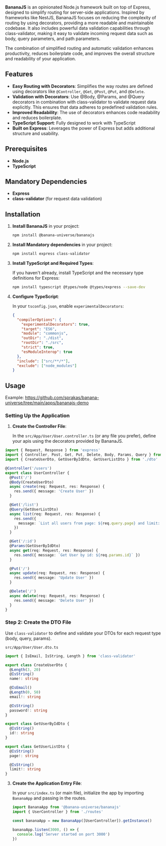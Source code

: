 **BananaJS** is an opinionated Node.js framework built on top of Express, designed to simplify routing for server-side applications. Inspired by frameworks like NestJS, BananaJS focuses on reducing the complexity of routing by using decorators, providing a more readable and maintainable codebase. It also includes powerful data validation capabilities through class-validator, making it easy to validate incoming request data such as body, query parameters, and path parameters.

The combination of simplified routing and automatic validation enhances productivity, reduces boilerplate code, and improves the overall structure and readability of your application.

## Features

- **Easy Routing with Decorators**: Simplifies the way routes are defined using decorators like `@Controller`, `@Get`, `@Post`, `@Put`, and `@Delete`.
- **Validation with Decorators**: Use @Body, @Params, and @Query decorators in combination with class-validator to validate request data explicitly. This ensures that data adheres to predefined validation rules.
- **Improved Readability**: The use of decorators enhances code readability and reduces boilerplate.
- **TypeScript Support**: Fully designed to work with TypeScript
- **Built on Express**: Leverages the power of Express but adds additional structure and usability.

## Prerequisites

- **Node.js**
- **TypeScript**

## Mandatory Dependencies

- **Express**
- **class-validator** (for request data validation)

## Installation

1. **Install BananaJS** in your project:

   ```bash
   npm install @banana-universe/bananajs

   ```

2. **Install Mandatory dependencies** in your project:

   ```bash
   npm install express class-validator

   ```

3. **Install TypeScript and Required Types**:

   If you haven't already, install TypeScript and the necessary type definitions for Express:

   ```bash
   npm install typescript @types/node @types/express --save-dev

   ```

4. **Configure TypeScript**:

   In your `tsconfig.json`, enable `experimentalDecorators`:

   ```json
   {
     "compilerOptions": {
       "experimentalDecorators": true,
       "target": "ES6",
       "module": "commonjs",
       "outDir": "./dist",
       "rootDir": "./src",
       "strict": true,
       "esModuleInterop": true
     },
     "include": ["src/**/*"],
     "exclude": ["node_modules"]
   }
   ```

## Usage

Example: https://github.com/sprakas/banana-universe/tree/main/apps/bananajs-demo

### Setting Up the Application

1. **Create the Controller File**:

   In the `src/App/User/User.controller.ts` (or any file you prefer), define your apis using the decorators provided by BananaJS.

```typescript
import { Request, Response } from 'express'
import { Controller, Post, Get, Put, Delete, Body, Params, Query } from '@banana-universe/bananajs'
import { CreateUserDto, GetUserByIdDto, GetUserListDto } from './dto'

@Controller('/users')
export class UserController {
  @Post('/')
  @Body(CreateUserDto)
  async create(req: Request, res: Response) {
    res.send({ message: 'Create User' })
  }

  @Get('/list')
  @Query(GetUserListDto)
  async list(req: Request, res: Response) {
    res.send({
      message: `List all users from page: ${req.query.page} and limit: ${req.query.limit}`,
    })
  }

  @Get('/:id')
  @Params(GetUserByIdDto)
  async get(req: Request, res: Response) {
    res.send({ message: `Get User by id: ${req.params.id}` })
  }

  @Put('/')
  async update(req: Request, res: Response) {
    res.send({ message: 'Update User' })
  }

  @Delete('/')
  async delete(req: Request, res: Response) {
    res.send({ message: 'Delete User' })
  }
}
```

### Step 2: Create the DTO File

Use `class-validator` to define and validate your DTOs for each request type (body, query, params).

`src/App/User/User.dto.ts`

```typescript
import { IsEmail, IsString, Length } from 'class-validator'

export class CreateUserDto {
  @Length(3, 20)
  @IsString()
  name!: string

  @IsEmail()
  @Length(0, 50)
  email!: string

  @IsString()
  password!: string
}

export class GetUserByIdDto {
  @IsString()
  id!: string
}

export class GetUserListDto {
  @IsString()
  page!: string

  @IsString()
  limit!: string
}
```

3. **Create the Application Entry File**:

   In your `src/index.ts` (or main file), initialize the app by importing `BananaApp` and passing in the routes.

   ```typescript
   import BananaApp from '@banana-universe/bananajs'
   import { UserController } from './routes'

   const bananaApp = new BananaApp([UserController]).getInstance()

   bananaApp.listen(3000, () => {
     console.log('Server started on port 3000')
   })
   ```
